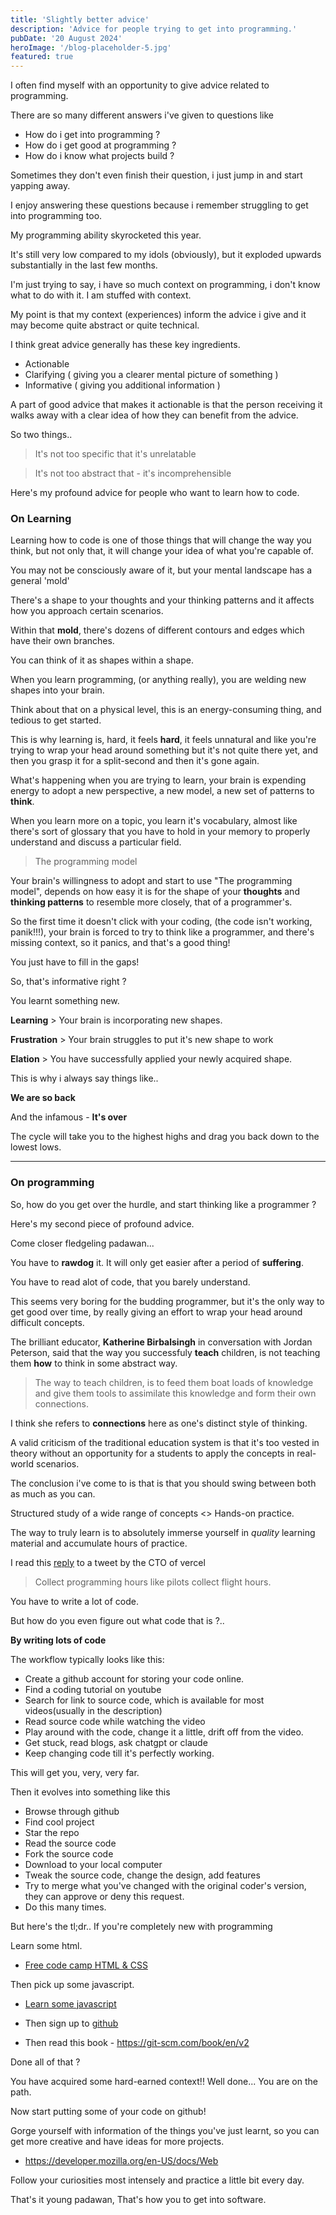 ```yaml
---
title: 'Slightly better advice'
description: 'Advice for people trying to get into programming.'
pubDate: '20 August 2024'
heroImage: '/blog-placeholder-5.jpg'
featured: true
---
```


I often find myself with an opportunity to give advice related to programming. 

There are so many different answers i've given to questions like

- How do i get into programming ?
- How do i get good at programming ?
- How do i know what projects build ?

Sometimes they don't even finish their question, i just jump in and start yapping away.

I enjoy answering these questions because i remember struggling to get into programming too.

My programming ability skyrocketed this year. 

It's still very low compared to my idols (obviously), but it exploded upwards substantially in the last few months. 

I'm just trying to say, i have so much context on programming, i don't know what to do with it. 
I am stuffed with context. 

My point is that my context (experiences) inform the advice i give and it may become quite abstract or quite technical. 

I think great advice generally has these key ingredients.

- Actionable
- Clarifying ( giving you a clearer mental picture of something )
- Informative ( giving you additional information )


A part of good advice that makes it actionable is that the person receiving it walks away with a clear idea of how they can benefit from the advice. 

So two things.. 

> It's not too specific that it's unrelatable

> It's not too abstract that - it's incomprehensible

Here's my profound advice for people who want to learn how to code.

### On Learning

Learning how to code is one of those things that will change the way you think, but not only that, it will change your idea of what you're capable of. 

You may not be consciously aware of it, but your mental landscape has a general 'mold' 

There's a shape to your thoughts and your thinking patterns and it affects how you approach certain scenarios.

Within that **mold**, there's dozens of different contours and edges which have their own branches.

You can think of it as shapes within a shape.

When you learn programming, (or anything really), you are welding new shapes into your brain. 

Think about that on a physical level, this is an energy-consuming thing, and tedious to get started. 

This is why learning is, hard, it feels **hard**, it feels unnatural and like you're trying to wrap your head around something but it's not quite there yet, and then you grasp it for a split-second and then it's gone again.

What's happening when you are trying to learn, your brain is expending energy to adopt a new perspective, a new model, a new set of patterns to **think**.

When you learn more on a topic, you learn it's vocabulary, almost like there's sort of glossary that you have to hold in your memory to properly understand and discuss a particular field.

> The programming model

Your brain's willingness to adopt and start to use "The programming model", depends on how easy it is for the shape of your **thoughts** and **thinking patterns** to resemble more closely, that of a programmer's.

So the first time it doesn't click with your coding, (the code isn't working, panik!!!), your brain is forced to try to think like a programmer, and there's missing context, so it panics, and that's a good thing!

You just have to fill in the gaps!

So, that's informative right ?

You learnt something new. 

**Learning** > Your brain is incorporating new shapes.

**Frustration** > Your brain struggles to put it's new shape to work

**Elation** > You have successfully applied your newly acquired shape. 

This is why i always say things like..

**We are so back** 

And the infamous - **It's over**

The cycle will take you to the highest highs and drag you back down to the lowest lows. 

----

### On programming

So, how do you get over the hurdle, and start thinking like a programmer ?

Here's my second piece of profound advice. 

Come closer fledgeling padawan...

You have to **rawdog** it. It will only get easier after a period of **suffering**. 

You have to read alot of code, that you barely understand.

This seems very boring for the budding programmer, but it's the only way to get good over time, by really giving an effort to wrap your head around difficult concepts.

The brilliant educator, **Katherine Birbalsingh** in conversation with Jordan Peterson, said that the way you successfuly **teach** children, is not teaching them **how** to think in some abstract way. 

> The way to teach children, is to feed them boat loads of knowledge and give them tools to assimilate this knowledge and form their own connections.

I think she refers to **connections** here as one's distinct style of thinking.

A valid criticism of the traditional education system is that it's too vested in theory without an opportunity for a students to apply the concepts in real-world scenarios.

The conclusion i've come to is that is that you should swing between both as much as you can. 

Structured study of a wide range of concepts <> Hands-on practice.

The way to truly learn is to absolutely immerse yourself in *quality* learning material and accumulate hours of practice.  

I read this [reply](https://x.com/cramforce/status/1824502095338409987) to a tweet by the CTO of vercel

> Collect programming hours like pilots collect flight hours.

You have to write a lot of code.

But how do you even figure out what code that is ?..

**By writing lots of code**

The workflow typically looks like this:

- Create a github account for storing your code online.
- Find a coding tutorial on youtube
- Search for link to source code, which is available for most videos(usually in the description)
- Read source code while watching the video
- Play around with the code, change it a little, drift off from the video.  
- Get stuck, read blogs, ask chatgpt or claude
- Keep changing code till it's perfectly working.

This will get you, very, very far. 

Then it evolves into something like this 

- Browse through github
- Find cool project
- Star the repo
- Read the source code
- Fork the source code
- Download to your local computer
- Tweak the source code, change the design, add features
- Try to merge what you've changed with the original coder's version, they can approve or deny this request. 
- Do this many times.

But here's the tl;dr.. If you're completely new with programming

Learn some html.

- [Free code camp HTML & CSS](https://www.freecodecamp.org/learn/responsive-web-design/)


Then pick up some javascript.

- [Learn some javascript](https://www.freecodecamp.org/learn/javascript-algorithms-and-data-structures/)

- Then sign up to [github](https://github.com)

- Then read this book - https://git-scm.com/book/en/v2

Done all of that ?

You have acquired some hard-earned context!!
Well done...
You are on the path.

Now start putting some of your code on github!

Gorge yourself with information of the things you've just learnt, so you can get more creative and have ideas for more projects.

- https://developer.mozilla.org/en-US/docs/Web

Follow your curiosities most intensely and practice a little bit every day.

That's it young padawan, That's how you to get into software.